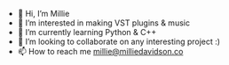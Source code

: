 - 👋 Hi, I’m Millie
- 👀 I’m interested in making VST plugins & music
- 🌱 I’m currently learning Python & C++
- 💞️ I’m looking to collaborate on any interesting project :)
- 📫 How to reach me millie@milliedavidson.co

<!---
Millie483/Millie483 is a ✨ special ✨ repository because its `README.md` (this file) appears on your GitHub profile.
You can click the Preview link to take a look at your changes.
--->
